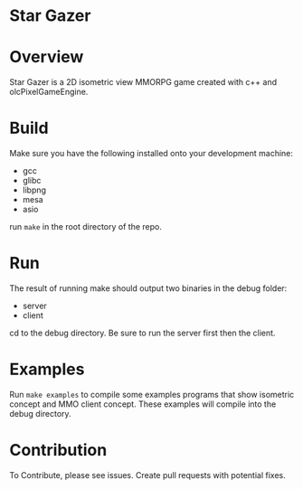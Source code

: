 # Star Gazer

# Overview
Star Gazer is a 2D isometric view MMORPG game created with c++ and olcPixelGameEngine.

# Build
Make sure you have the following installed onto your development machine:
- gcc
- glibc
- libpng
- mesa
- asio

run `make` in the root directory of the repo.

# Run
The result of running make should output two binaries in the debug folder:
- server
- client

cd to the debug directory. Be sure to run the server first then the client.

# Examples
Run `make examples` to compile some examples programs that show isometric concept and MMO client concept. These examples will compile into the debug directory.

# Contribution
To Contribute, please see issues. Create pull requests with potential fixes.
